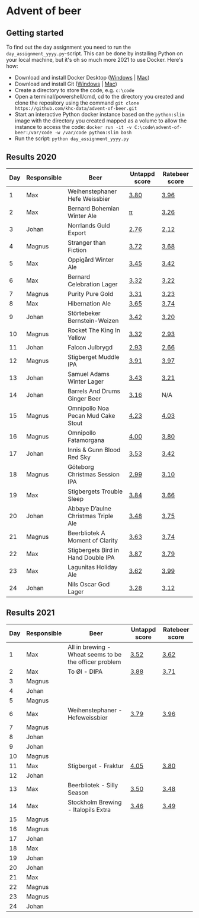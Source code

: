 # Advent of beer

## Getting started

To find out the day assignment you need to run the `day_assignment_yyyy.py`-script. This can be done by installing Python on your local machine, but it's oh so much more 2021 to use Docker. Here's how:
- Download and install Docker Desktop ([Windows](http://https://hub.docker.com/editions/community/docker-ce-desktop-windows "Windows") | [Mac](https://docs.docker.com/docker-for-mac/install/ "Mac"))
- Download and install Git ([Windows](https://gitforwindows.org/ "Windows") | [Mac](https://git-scm.com/download/mac "Mac"))
- Create a directory to store the code, e.g. `c:\code`
- Open a terminal/powershell/cmd, cd to the directory you created and clone the repository using the command `git clone https://github.com/khc-data/advent-of-beer.git`
- Start an interactive Python docker instance based on the `python:slim` image with the directory you created mapped as a volume to allow the instance to access the code: `docker run -it -v C:\code\advent-of-beer:/var/code -w /var/code python:slim bash`
- Run the script: `python day_assignment_yyyy.py`

## Results 2020

| Day | Responsible | Beer | Untappd score | Ratebeer score |
| --- | --- | --- | --- | --- |
| 1 | Max | Weihenstephaner Hefe Weissbier | [3.80](https://untappd.com/b/bayerische-staatsbrauerei-weihenstephan-weihenstephaner-hefeweissbier/8745) | [3.96](https://www.ratebeer.com/beer/weihenstephaner-hefeweissbier/1156/) |
| 2 | Max | Bernard Bohemian Winter Ale | [π](https://untappd.com/b/bernard-family-brewery-bohemian-winter-ale/1294417) | [3.26](https://www.ratebeer.com/beer/bernard-bohemian-ale-16/279996/) |
| 3 | Johan | Norrlands Guld Export | [2.76](https://untappd.com/b/spendrups-bryggeri-norrlands-guld-export/8267) | [2.12](https://www.ratebeer.com/Ratings/Beer/Beer-Ratings.asp?BeerID=9671) |
| 4 | Magnus | Stranger than Fiction | [3.72](https://untappd.com/b/collective-arts-brewing-stranger-than-fiction/1009922) | [3.68](https://www.ratebeer.com/Ratings/Beer/Beer-Ratings.asp?BeerID=325758) |
| 5 | Max | Oppigård Winter Ale | [3.45](https://untappd.com/b/oppigards-bryggeri-winter-ale/12168) | [3.42](https://www.ratebeer.com/beer/oppigards-winter-ale/39203/) |
| 6 | Max | Bernard Celebration Lager | [3.32](https://untappd.com/b/bernard-family-brewery-celebration-lager-svatecni-lezak/14628) | [3.22](https://www.ratebeer.com/beer/bernard-svatecni-lezak-12-celebration-lager-12/26766/) |
| 7 | Magnus | Purity Pure Gold | [3.31](https://untappd.com/b/purity-brewing-co-england-pure-gold/6445) | [3.23](https://www.ratebeer.com/beer/purity-pure-gold/54329/) |
| 8 | Max | Hibernation Ale | [3.65](https://untappd.com/b/great-divide-brewing-company-hibernation-ale/414) | [3.74](https://www.ratebeer.com/beer/great-divide-hibernation-ale/1653/) |
| 9 | Johan | Störtebeker Bernstein-Weizen | [3.42](https://untappd.com/b/stortebeker-braumanufaktur-bernstein-weizen/29780) | [3.20](https://www.ratebeer.com/beer/stoertebeker-bernstein-weizen/39881/) |
| 10 | Magnus | Rocket The King In Yellow | [3.32](https://untappd.com/b/rocket-brewing-company-the-king-in-yellow/3161442) | [2.93](https://www.ratebeer.com/beer/rocket-the-king-in-yellow/754185/) |
| 11 | Johan | Falcon Julbrygd | [2.93](https://untappd.com/b/carlsberg-sverige-falcon-julbrygd/97541) | [2.66](https://www.ratebeer.com/beer/falcon-juloel-julbrygd/19971/) |
| 12 | Magnus | Stigberget Muddle IPA | [3.91](https://untappd.com/b/stigbergets-bryggeri-muddle/1905809) | [3.97](https://www.ratebeer.com/beer/stigbergets-muddle/479461/) |
| 13 | Johan | Samuel Adams Winter Lager | [3.43](https://untappd.com/b/boston-beer-company-samuel-adams-winter-lager/3919) | [3.21](https://www.ratebeer.com/beer/samuel-adams-winter-lager/168/) |
| 14 | Johan | Barrels And Drums Ginger Beer | [3.16](https://untappd.com/b/barrels-and-drums-ginger-beer/2679469) | N/A |
| 15 | Magnus | Omnipollo Noa Pecan Mud Cake Stout | [4.23](https://untappd.com/b/omnipollo-noa-pecan-mud-cake-stout/1046298) | [4.03](https://www.ratebeer.com/beer/omnipollo-noa-pecan-mud-cake-double-barrel/409868/) |
| 16 | Magnus | Omnipollo Fatamorgana | [4.00](https://untappd.com/b/omnipollo-fatamorgana/477842) | [3.80](https://untappd.com/b/omnipollo-fatamorgana/477842) |
| 17 | Johan | Innis & Gunn Blood Red Sky | [3.53](https://untappd.com/b/innis-and-gunn-blood-red-sky/2335869) | [3.42](https://www.ratebeer.com/beer/innis-and-gunn-blood-red-sky/561004/) |
| 18 | Magnus | Göteborg Christmas Session IPA | [2.99](https://untappd.com/b/goteborgs-nya-bryggeri-christmas-session-ipa/2364082) | [3.10](https://www.ratebeer.com/beer/goeteborgs-christmas-session-ipa/564296/) |
| 19 | Max | Stigbergets Trouble Sleep | [3.84](https://untappd.com/b/stigbergets-bryggeri-trouble-sleep/2809562) | [3.66](https://www.ratebeer.com/beer/stigbergets-trouble-sleep/658382/) |
| 20 | Johan | Abbaye D’aulne Christmas Triple Ale | [3.48](https://untappd.com/b/brasserie-de-l-abbaye-d-aulne-abbaye-d-aulne-christmas-triple-ale/4082926) | [3.75](https://www.ratebeer.com/beer/de-l-abbaye-d-aulne-biere-de-noel/878392/) |
| 21 | Magnus | Beerbliotek A Moment of Clarity | [3.63](https://untappd.com/b/beerbliotek-a-moment-of-clarity/1920392) | [3.74](https://www.ratebeer.com/beer/beerbliotek-a-moment-of-clarity/485750/) |
| 22 | Max | Stigbergets Bird in Hand Double IPA | [3.87](https://untappd.com/b/stigbergets-bryggeri-bird-in-hand/2866271) | [3.79](https://www.ratebeer.com/beer/stigbergets-bird-in-hand/670436/) |
| 23 | Max | Lagunitas Holiday Ale | [3.62](https://untappd.com/b/lagunitas-brewing-company-lagunitas-sucks-holiday-ale-2020/4036799) | [3.99](https://www.ratebeer.com/beer/lagunitas-sucks/158433/) |
| 24 | Johan | Nils Oscar God Lager | [3.28](https://untappd.com/b/nils-oscar-god-lager/7816) | [3.12](https://www.ratebeer.com/Ratings/Beer/Beer-Ratings.asp?BeerID=6135) |

## Results 2021

| Day | Responsible | Beer | Untappd score | Ratebeer score |
| --- | --- | --- | --- | --- |
| 1 | Max | All in brewing - Wheat seems to be the officer problem| [3.52](https://untappd.com/b/all-in-brewing-wheat-seems-to-be-the-officer-problem-citra-and-sabro/4385766)| [3.62](https://www.ratebeer.com/beer/all-in-brewing-stigbergets-wheat-seems-to-be-the-officer-problem-yellow-green/270492/) |
| 2 | Max | To Øl - DIPA | [3.88](https://untappd.com/b/to-ol-dipa/4028211) | [3.71](https://www.ratebeer.com/beer/to-ol-dipa/871943/) |
| 3 | Magnus | | | |
| 4 | Johan | | | |
| 5 | Magnus | | | |
| 6 | Max | Weihenstephaner - Hefeweissbier | [3.79](https://untappd.com/b/bayerische-staatsbrauerei-weihenstephan-weihenstephaner-hefeweissbier/8745) | [3.96](https://www.ratebeer.com/beer/weihenstephaner-hefeweissbier/1156/) |
| 7 | Magnus | | | |
| 8 | Johan | | | |
| 9 | Johan | | | |
| 10 | Magnus | | | |
| 11 | Max | Stigberget - Fraktur | [4.05](https://untappd.com/b/stigbergets-bryggeri-fraktur/4283581) | [3.80](https://www.ratebeer.com/beer/stigbergets-fraktur/926326/) |
| 12 | Johan | | | |
| 13 | Max | Beerbliotek - Silly Season| [3.50](https://untappd.com/b/beerbliotek-silly-season/4555167) | [3.48](https://www.ratebeer.com/beer/beerbliotek-silly-season/966725/) |
| 14 | Max | Stockholm Brewing - Italopils Extra | [3.46](https://untappd.com/b/stockholm-brewing-co-italopils-extra/4228123) | [3.49](https://www.ratebeer.com/beer/stockholm-italopils-extra/919653/) |
| 15 | Magnus | | | |
| 16 | Magnus | | | |
| 17 | Johan | | | |
| 18 | Max | | | |
| 19 | Johan | | | |
| 20 | Johan | | | |
| 21 | Max | | | |
| 22 | Magnus | | | |
| 23 | Magnus | | | |
| 24 | Johan | | | |